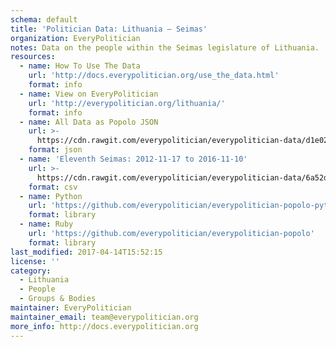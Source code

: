 ```yaml
---
schema: default
title: 'Politician Data: Lithuania — Seimas'
organization: EveryPolitician
notes: Data on the people within the Seimas legislature of Lithuania.
resources:
  - name: How To Use The Data
    url: 'http://docs.everypolitician.org/use_the_data.html'
    format: info
  - name: View on EveryPolitician
    url: 'http://everypolitician.org/lithuania/'
    format: info
  - name: All Data as Popolo JSON
    url: >-
      https://cdn.rawgit.com/everypolitician/everypolitician-data/d1e02c033472a6941d37daca2915357f2f3ea820/data/Lithuania/Seimas/ep-popolo-v1.0.json
    format: json
  - name: 'Eleventh Seimas: 2012-11-17 to 2016-11-10'
    url: >-
      https://cdn.rawgit.com/everypolitician/everypolitician-data/6a52d7d9a1f033baa3ca349e37cd23292a69721d/data/Lithuania/Seimas/term-11.csv
    format: csv
  - name: Python
    url: 'https://github.com/everypolitician/everypolitician-popolo-python'
    format: library
  - name: Ruby
    url: 'https://github.com/everypolitician/everypolitician-popolo'
    format: library
last_modified: 2017-04-14T15:52:15
license: ''
category:
  - Lithuania
  - People
  - Groups & Bodies
maintainer: EveryPolitician
maintainer_email: team@everypolitician.org
more_info: http://docs.everypolitician.org
---
```

